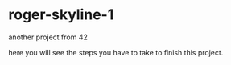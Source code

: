 # roger-skyline-1
another project from 42

here you will see the steps you have to take to finish this project.

